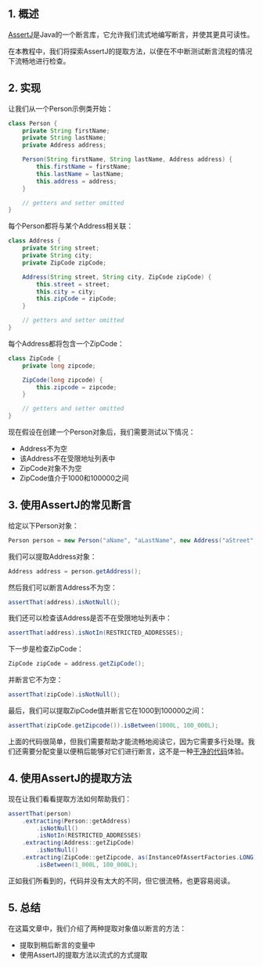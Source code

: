## 1. 概述

[AssertJ](https://assertj.github.io/doc/)是Java的一个断言库，它允许我们流式地编写断言，并使其更具可读性。

在本教程中，我们将探索AssertJ的提取方法，以便在不中断测试断言流程的情况下流畅地进行检查。

## 2. 实现

让我们从一个Person示例类开始：

```java
class Person {
    private String firstName;
    private String lastName;
    private Address address;

    Person(String firstName, String lastName, Address address) {
        this.firstName = firstName;
        this.lastName = lastName;
        this.address = address;
    }

    // getters and setter omitted
}
```

每个Person都将与某个Address相关联：

```java
class Address {
    private String street;
    private String city;
    private ZipCode zipCode;

    Address(String street, String city, ZipCode zipCode) {
        this.street = street;
        this.city = city;
        this.zipCode = zipCode;
    }

    // getters and setter omitted
}
```

每个Address都将包含一个ZipCode：

```java
class ZipCode {
    private long zipcode;

    ZipCode(long zipcode) {
        this.zipcode = zipcode;
    }

    // getters and setter omitted
}
```

现在假设在创建一个Person对象后，我们需要测试以下情况：

-   Address不为空
-   该Address不在受限地址列表中
-   ZipCode对象不为空
-   ZipCode值介于1000和100000之间

## 3. 使用AssertJ的常见断言

给定以下Person对象：

```java
Person person = new Person("aName", "aLastName", new Address("aStreet", "aCity", new ZipCode(90210)));
```

我们可以提取Address对象：

```java
Address address = person.getAddress();
```

然后我们可以断言Address不为空：

```java
assertThat(address).isNotNull();
```

我们还可以检查该Address是否不在受限地址列表中：

```java
assertThat(address).isNotIn(RESTRICTED_ADDRESSES);
```

下一步是检查ZipCode：

```java
ZipCode zipCode = address.getZipCode();
```

并断言它不为空：

```java
assertThat(zipCode).isNotNull();
```

最后，我们可以提取ZipCode值并断言它在1000到100000之间：

```java
assertThat(zipCode.getZipcode()).isBetween(1000L, 100_000L);
```

上面的代码很简单，但我们需要帮助才能流畅地阅读它，因为它需要多行处理。我们还需要分配变量以便稍后能够对它们进行断言，这不是一种[干净的代码](https://www.baeldung.com/cs/clean-code-formatting)体验。

## 4. 使用AssertJ的提取方法

现在让我们看看提取方法如何帮助我们：

```java
assertThat(person)
    .extracting(Person::getAddress)
        .isNotNull()
        .isNotIn(RESTRICTED_ADDRESSES)
    .extracting(Address::getZipCode)
        .isNotNull()
    .extracting(ZipCode::getZipcode, as(InstanceOfAssertFactories.LONG))
        .isBetween(1_000L, 100_000L);
```

正如我们所看到的，代码并没有太大的不同，但它很流畅，也更容易阅读。

## 5. 总结

在这篇文章中，我们介绍了两种提取对象值以断言的方法：

-   提取到稍后断言的变量中
-   使用AssertJ的提取方法以流式的方式提取